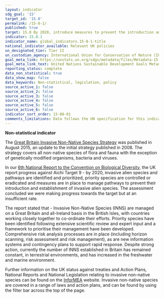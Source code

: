 ```yaml
---
layout: indicator
sdg_goal: '15'
target_id: '15.8'
permalink: /15-8-1/
published: true
target: 15.8 By 2020, introduce measures to prevent the introduction and significantly reduce the impact of invasive alien species on land and water ecosystems and control or eradicate the priority species
indicator: 15.8.1
indicator_name: global_indicators.15-8-1-title
national_indicator_available: Relevant UK policies
un_designated_tier: Tier II
un_custodian_agency: International Union for Conservation of Nature (IUCN)
goal_meta_link: https://unstats.un.org/sdgs/metadata/files/Metadata-15-08-01.pdf 
goal_meta_link_text: United Nations Sustainable Development Goals Metadata (PDF 4.0 MB)
reporting_status: complete
data_non_statistical: true
data_show_map: false
data_keywords: Non-statistical, legislation, policy
source_active_1: false
source_active_2: false
source_active_3: false
source_active_4: false
source_active_5: false
source_active_6: false
indicator_sort_order: 15-08-01
comments_limitations: Data follows the UN specification for this indicator. This indicator has been identified in collaboration with topic experts.
---
```

**Non-statistical indicator**

The [Great Britain Invasive Non-Native Species Strategy](https://assets.publishing.service.gov.uk/government/uploads/system/uploads/attachment_data/file/455526/gb-non-native-species-strategy-pb14324.pdf) was published in August 2015, an update to the initial strategy published in 2008. The strategy covers all non-native species of flora and fauna with the exception of genetically modified organisms, bacteria and viruses.

In our [6th National Report to the Convention on Biological Diversity](http://data.jncc.gov.uk/data/527ff89f-5f6b-4e06-bde6-b823e0ddcb9a/UK-CBD-6NR-v2-web.pdf), the UK report progress against Aichi Target 9 - by 2020, invasive alien species and pathways are identified and prioritized, priority species are controlled or eradicated and measures are in place to manage pathways to prevent their introduction and establishment of invasive alien species. The assessment concluded we were making progress towards the target but at an insufficient rate.

The report stated that - Invasive Non-Native Species (INNS) are managed on a Great Britain and all-Ireland basis in the British Isles, with countries working closely together to co-ordinate their efforts. Priority species have been identified following extensive scientific review and expert input and a framework to prioritise their management have been developed. Comprehensive risk analysis processes are in place (including horizon scanning, risk assessment and risk management), as are new information systems and contingency plans to support rapid response. Despite strong action, currently the number of INNS established in Britain has remained constant, in terrestrial environments, and has increased in the freshwater and marine environment.  

Further information on the UK status against treaties and Action Plans, National Reports and National Legislation relating to invasive non-native species can be found on the [InforMEA](https://www.informea.org/en/countries/GB/parties) website. Invasive non-native species are covered in a range of laws and action plans, and can be found by using the filter bar across the top of the page. 
<br><br>